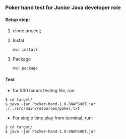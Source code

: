 ### Poker hand test for Junior Java developer role



#### Setup step:

1. clone project;

2. Instal

   ```
   mvn install
   ```

3. Package

   ```
   mvn package
   ```

#### Test

- for 500 hands testing file, run:

```
$ cd target/
$ java -jar Pocker-hand-1.0-SNAPSHOT.jar ./../src/main/resources/poker.txt   
```

- For single time play from terminal, run:

```
$ cd target/
$ java -jar Pocker-hand-1.0-SNAPSHOT.jar 
```



